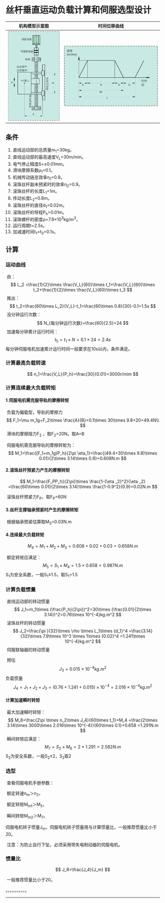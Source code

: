 # 丝杆垂直运动负载计算和伺服选型设计

|                     机构模型示意图                      |                      时间位移曲线                       |
| :-----------------------------------------------------: | :-----------------------------------------------------: |
| ![](./1750668751789.assets/image-20250623165335163.png) | ![](./1750668751789.assets/image-20250623144339619.png) |

## 条件

1. 直线运动部的总质量m<sub>1</sub>=30kg。
2. 直线运动部的最高速度V<sub>L</sub>=30m/min。
3. 电气停止精度δ=±0.01mm。
4. 滑块摩擦系数μ<sub>1</sub>=0.1。
5. 机械传动链总效率η<sub>1</sub>=0.9。
6. 滚珠丝杆副未预紧时的效率η<sub>2</sub>=0.9。
7. 滚珠丝杆的长度L<sub>1</sub>=1m。
8. 传动长度L<sub>2</sub>=0.8m。
9. 滚珠丝杆的直径d<sub>1</sub>=0.02m。
10. 滚珠丝杆的导程P<sub>h</sub>=0.01m。
11. 滚珠螺杆的密度ρ=7.9×10<sup>3</sup>kg/m<sup>3</sup>。
12. 运行周期t=2.5s。
13. 加减速时间t<sub>1</sub>=t<sub>3</sub>=0.1s。

## 计算

### 运动曲线

​	由：
$$
L_2
=\frac{1}{2}\times \frac{V_L}{60}\times t_1+\frac{V_L}{60}\times t_2+\frac{1}{2}\times \frac{V_L}{60}\times t_3
$$
​	推出：
$$
t_2=\frac{60\times L_2}{V_L}-t_1=\frac{60\times 0.8}{30}-0.1=1.5s
$$
​	没分钟运行次数：
$$
N_{每分钟运行次数}=\frac{60}{2.5}=24
$$
​	加速每分钟累计运行时间：
$$
t_5=t_1\times N =0.1\times 24=2.4s
$$
​		每分钟伺服电机加速累计运行时间一般要求在10s以内，条件满足。

### 计算最高负载转速

$$
n_1=\frac{V_L}{P_h}=\frac{30}{0.01}=3000r/mim
$$

### 计算连续最大负载转矩

#### 1.伺服电机需克服导轨的摩擦转矩

​	负载为偏载型，导轨的摩擦力
$$
F_1=\mu m_1g+F_2\times \frac{A}{B}=0.1\times 30\times 9.8+20=49.4N\\
$$
​		滑块的摩擦阻力F<sub>2</sub> ，取F<sub>2</sub>=20N。取A=B

​	伺服电机需克服导轨的摩擦转矩为：
$$
M_1=\frac{(F_1+m_1g)P_h}{2\pi \eta_1}=\frac{(49.4+30\times 9.8)\times 0.01}{2\times 3.14\times 0.9}=0.608N.m
$$

#### 2.滚珠丝杆预紧力产生的摩擦转矩

$$
M_1=\frac{F_PP_h}{2\pi}\times \frac{1-{\eta _2}^2}{\eta _2} =\frac{60\times 0.01}{2\times 3.14}\times \frac{1-0.9^2}{0.9}=0.02N.m
$$

​	滚珠丝杆预紧力F<sub>P</sub>，取F<sub>P</sub>=60N

#### 3.丝杆支撑轴承预紧时产生的摩擦转矩

​	根据轴承预紧估算取M<sub>3</sub>=0.03N.m

#### 4.连续最大负载转矩

$$
M_4=M_1+M_2+M_3=0.608+0.02+0.03=0.658N.m
$$

​	额定转矩应满足：
$$
M_5=S_1\times M_4=1.5\times 0.658=0.987N.m
$$
​		S<sub>1</sub>为安全系数，一般S<sub>1</sub>≥1.5，取S<sub>1</sub>=1.5

### 计算负载惯量

​	直线运动部的转动惯量
$$
J_1=m_1\times (\frac{P_h}{2\pi})^2=30\times (\frac{0.01}{2\times 3.14})^2=0.76\times  10^{-4}kg.m^2
$$
​	滚珠丝杆的转动惯量
$$
J_2=\frac{\pi }{32}\times \rho \times L_1\times {d_1}^4
=\frac{3.14}{32}\times 7.9\times 10^3 \times 1\times {0.02}^4
=1.241\times 10^{-4}kg.m^2
$$
​	伺服联轴器的转动惯量

​		预估
$$
J_3=0.015\times 10^{-4}kg.m^2
$$
​	负载惯量
$$
J_4=J_1+J_2+J_3=(0.76+1.241+0.015)\times 10^{-4}=2.016\times 10^{-4}kg.m^2
$$

#### 计算加速瞬时转矩

​	最大加速瞬时转矩：
$$
M_6=\frac{2\pi \times n_2\times J_4}{60\times t_1}+M_4
=\frac{2\times 3.14\times 3000\times 2.016\times 10^{-4}}{60\times 0.1}+0.658
=1.291N.m
$$
​	瞬间转矩应满足：
$$
M_7=S_2\times M_6=2\times 1.291=2.582N.m
$$
​		S<sub>2</sub>为安全系数，一般S<sub>2</sub>≥2，S<sub>2</sub>取2

### 选型

​	查看伺服电机手册参数：

​		额定转速n<sub>m</sub>＞n<sub>2</sub>，

​		额定转矩M<sub>m1</sub>＞M<sub>5</sub>，

​		瞬间转矩M<sub>m2</sub>＞M<sub>7</sub>。

​		伺服电机转子惯量J<sub>m</sub>，伺服电机转子惯量用与计算惯量比，一般推荐惯量比小于20。

​		注意：为防止自行下坠，必须采用带失电制动器的伺服电机。

### 惯量比

$$
J_R=\frac{J_4}{J_m}
$$

​	一般推荐惯量比小于20。

。。。。。。。。。。

----------------



